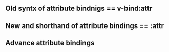 ## Old syntx of attribute bindnigs == v-bind:attr

## New and shorthand of attribute bindings == :attr


## Advance attribute bindings 